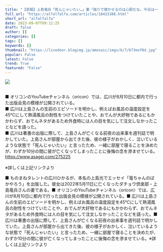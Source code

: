 ```yaml
---
title: "【悲報】上島竜兵「死んじゃいたい…」妻「独りで寝かせるのは心配だな。今日は一緒に寝よう。」【pickup】 : アルファルファモザイク"
full_url: "https://alfalfalfa.com/articles/10415386.html"
short_url: "alfalfalfa"
date: 2023-09-07T09:12:25
draft: false
author: []
categories: []
tags: []
keywords: []
thumbnail: "https://livedoor.blogimg.jp/amosaic/imgs/6/7/673eef0d.jpg"
popular: False
latest: False
trend: True
featured: "False"
---
```


![](https://livedoor.blogimg.jp/amosaic/imgs/6/7/673eef0d.jpg)

<div><br> ■ オリコンのYouTubeチャンネル〈oricon〉では、広川が8月10日に都内で行った出版会見の模様が公開されている。<br> ■ 広川は上島さんの生前のエピソードを明かし、例えばお風呂の温度設定を45℃にして熱湯風呂の耐性をつけていたことや、おでんが大好物であるにもかかわらず、おでんネタがあるため外食時には人の目を気にして注文しなかったことなどを語った。<br> ■ 広川は著書の出版に際して、上島さんが亡くなる前夜の出来事を週刊誌で明かしていた。上島さんが部屋から出てきた後、彼の様子がおかしく、泣いているような状態で「死んじゃいたい」と言ったため、一緒に部屋で寝ることを決めたが、わずか10分の間に彼が亡くなってしまったことに後悔の念を滲ませている。<br> <a href="https://www.asagei.com/275225" target="_blank" rel="nofollow">https://www.asagei.com/275225</a><br> <br> ※詳しくは上記リンクより<br> <p>■ ものまねタレントの広川ひかるが、本名の上島光でエッセイ「竜ちゃんのばかやろう」を出版した。彼女は2022年5月11日に亡くなったダチョウ倶楽部・上島竜兵さんの妻である。■ オリコンのYouTubeチャンネル〈oricon〉では、広川が8月10日に都内で行った出版会見の模様が公開されている。■ 広川は上島さんの生前のエピソードを明かし、例えばお風呂の温度設定を45℃にして熱湯風呂の耐性をつけていたことや、おでんが大好物であるにもかかわらず、おでんネタがあるため外食時には人の目を気にして注文しなかったことなどを語った。■ 広川は著書の出版に際して、上島さんが亡くなる前夜の出来事を週刊誌で明かしていた。上島さんが部屋から出てきた後、彼の様子がおかしく、泣いているような状態で「死んじゃいたい」と言ったため、一緒に部屋で寝ることを決めたが、わずか10分の間に彼が亡くなってしまったことに後悔の念を滲ませている。※詳しくは上記リンクより</p></div>